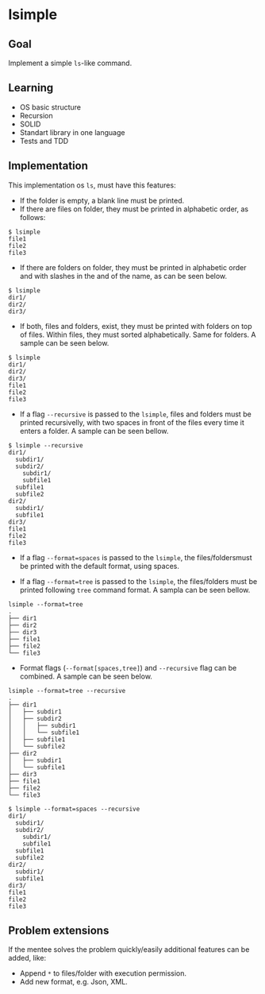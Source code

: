 # lsimple

## Goal

Implement a simple `ls`-like command.

## Learning

- OS basic structure
- Recursion
- SOLID
- Standart library in one language
- Tests and TDD

## Implementation

This implementation os `ls`, must have this features:

- If the folder is empty, a blank line must be printed.
- If there are files on folder, they must be printed in alphabetic order, as
follows:

```
$ lsimple
file1
file2
file3
```

- If there are folders on folder, they must be printed in alphabetic order and
with slashes in the and of the name, as can be seen below.

```
$ lsimple
dir1/
dir2/
dir3/
```

- If both, files and folders, exist, they must be printed with folders on top
of files. Within files, they must sorted alphabetically. Same for folders. A
sample can be seen below.

```
$ lsimple
dir1/
dir2/
dir3/
file1
file2
file3
```

- If a flag `--recursive` is passed to the `lsimple`, files and folders must be
printed recursivelly, with two spaces in front of the files every time it
enters a folder. A sample can be seen bellow.

```
$ lsimple --recursive
dir1/
  subdir1/
  subdir2/
    subdir1/
    subfile1
  subfile1
  subfile2
dir2/
  subdir1/
  subfile1
dir3/
file1
file2
file3
```

- If a flag `--format=spaces` is passed to the `lsimple`, the files/foldersmust
be printed with the default format, using spaces.

- If a flag `--format=tree` is passed to the `lsimple`, the files/folders must
be printed following `tree` command format. A sampla can be seen bellow.

```
lsimple --format=tree
.
├── dir1
├── dir2
├── dir3
├── file1
├── file2
└── file3
```

- Format flags (`--format[spaces,tree]`) and `--recursive` flag can be
combined. A sample can be seen below.

```
lsimple --format=tree --recursive
.
├── dir1
│   ├── subdir1
│   ├── subdir2
│   │   ├── subdir1
│   │   └── subfile1
│   ├── subfile1
│   └── subfile2
├── dir2
│   ├── subdir1
│   └── subfile1
├── dir3
├── file1
├── file2
└── file3

$ lsimple --format=spaces --recursive
dir1/
  subdir1/
  subdir2/
    subdir1/
    subfile1
  subfile1
  subfile2
dir2/
  subdir1/
  subfile1
dir3/
file1
file2
file3
```

## Problem extensions
If the mentee solves the problem quickly/easily additional features can be
added, like:

- Append `*` to files/folder with execution permission.
- Add new format, e.g. Json, XML.
